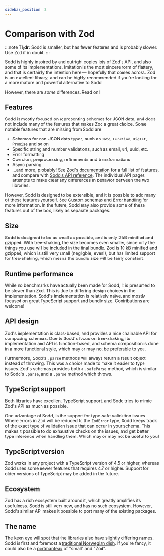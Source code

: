 ```yaml
---
sidebar_position: 2
---
```


# Comparison with Zod

:::note
**Tl;dr**: Sodd is smaller, but has fewer features and is probably slower. Use Zod if in doubt.
:::

Sodd is highly inspired by and outright copies lots of Zod's API, and also some of its implementations. Imitation is the most sincere form of flattery, and that is certainly the intention here — hopefully that comes across. Zod is an excellent library, and can be highly recommended if you're looking for a more mature and powerful alternative to Sodd.

However, there are _some_ differences. Read on!

## Features

Sodd is mostly focused on representing schemas for JSON data, and does not include many of the features that makes Zod a great choice. Some notable features that are missing from Sodd are:

- Schemas for non-JSON data types, such as `Date`, `Function`, `BigInt`, `Promise` and so on
- Specific string and number validations, such as email, url, uuid, etc.
- Error formatting
- Coercion, preprocessing, refinements and transformations
- Async parsing
- ...and more, probably! See [Zod's documentation](https://zod.dev/docs) for a full list of features, and compare with [Sodd's API reference](/category/api). The individual API pages attempts to make clear any differences in behavior between the two libraries.

However, Sodd is designed to be extensible, and it is possible to add many of these features yourself. See [Custom schemas](/guides/custom-schemas) and [Error handling](/guides/error-handling) for more information. In the future, Sodd may also provide some of these features out of the box, likely as separate packages.

## Size

Sodd is designed to be as small as possible, and is only 2 kB minified and gzipped. With tree-shaking, the size becomes even smaller, since only the things you use will be included in the final bundle. Zod is 10 kB minified and gzipped, which is still very small (negligble, even!), but has limited support for tree-shaking, which means the bundle size will be fairly constant.

## Runtime performance

While no benchmarks have actually been made for Sodd, it is presumed to be slower than Zod. This is due to differing design choices in the implementation. Sodd's implementation is relatively naïve, and mostly focused on great TypeScript support and bundle size. Contributions are welcome!

## API design

Zod's implementation is class-based, and provides a nice chainable API for composing schemas. Due to Sodd's focus on tree-shaking, its implementation and API is function-based, and schema composition is done in a more functional style, which may or may not be preferable to you.

Furthermore, Sodd's `.parse` methods will always return a result object instead of throwing. This was a choice made to make it easier to type issues. Zod's schemas provides both a `.safeParse` method, which is similar to Sodd's `.parse`, and a `.parse` method which throws.

## TypeScript support

Both libraries have excellent TypeScript support, and Sodd tries to mimic Zod's API as much as possible.

One advantage of Sodd, is the support for type-safe validation issues. Where errors in Zod will be reduced to the `ZodError` type, Sodd keeps track of the exact type of validation issue that can occur in your schema. This makes it possible to do exhaustive checks on the issues, and get better type inference when handling them. Which may or may not be useful to you!

## TypeScript version

Zod works in any project with a TypeScript version of 4.5 or higher, whereas Sodd uses some newer features that requires 4.7 or higher. Support for older versions of TypeScript may be added in the future.

## Ecosystem

Zod has a rich ecosystem built around it, which greatly amplifies its usefulness. Sodd is still very new, and has no such ecosystem. However, Sodd's similar API makes it possible to port many of the existing packages.

## The name

The keen eye will spot that the libraries also have slightly differing names. Sodd is first and foremost a [traditional Norwegian dish](https://www.google.com/search?q=sodd). If you're fancy, it could also be a [portmanteau](https://en.wikipedia.org/wiki/Portmanteau) of "small" and "Zod".
